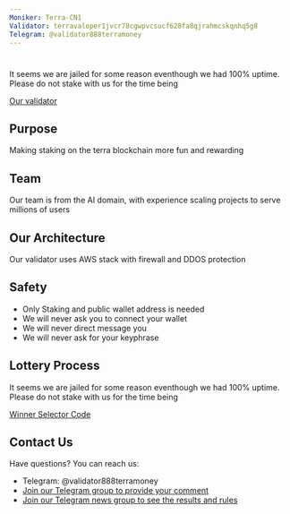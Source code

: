 ```yaml
---
Moniker: Terra-CN1
Validator: terravaloper1jvcr78cgwpvcsucf628fa8qjrahmcskqnhq5g8
Telegram: @validator888terramoney
---
```



# <moniker>

It seems we are jailed for some reason eventhough we had 100% uptime. Please do not stake with us for the time being

[Our validator](https://station.terra.money/validator/terravaloper1jvcr78cgwpvcsucf628fa8qjrahmcskqnhq5g8)

## Purpose
Making staking on the terra blockchain more fun and rewarding

## Team

Our team is from the AI domain, with experience scaling projects to serve millions of users


## Our Architecture

Our validator uses AWS stack with firewall and DDOS protection

## Safety
- Only Staking and public wallet address is needed
- We will never ask you to connect your wallet 
- We will never direct message you
- We will never ask for your keyphrase

## Lottery Process

It seems we are jailed for some reason eventhough we had 100% uptime. Please do not stake with us for the time being

[Winner Selector Code](https://github.com/888terramoney/terra_money)

## Contact Us

Have questions? You can reach us:

- Telegram: @validator888terramoney
- [Join our Telegram group to provide your comment](https://t.me/terra_money_chat)
- [Join our Telegram news group to see the results and rules](https://t.me/terra_money_news)
